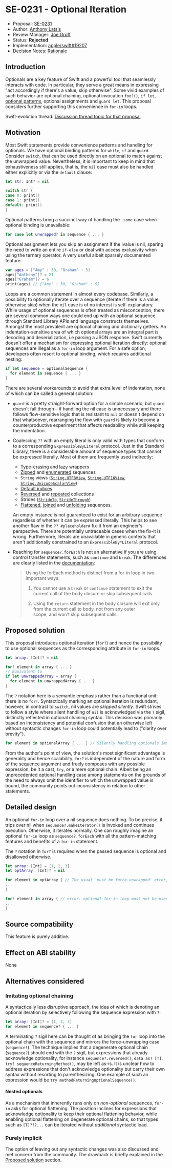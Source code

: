 # SE-0231 - Optional Iteration

* Proposal: [SE-0231](0231-optional-iteration.md)
* Author: [Anthony Latsis](https://github.com/AnthonyLatsis)
* Review Manager: [Joe Groff](https://github.com/jckarter)
* Status: **Rejected**
* Implementation: [apple/swift#19207](https://github.com/apple/swift/pull/19207)
* Decision Notes: [Rationale](https://forums.swift.org/t/rejected-se-0231-optional-iteration/17805)

## Introduction

Optionals are a key feature of Swift and a powerful tool that seamlessly interacts with code. In particular, they serve a great means in expressing "act accordingly if there's a value, skip otherwise". Some vivid examples of such behavior are optional chaining, optional invocation `foo?()`, `if let`, [optional patterns](https://docs.swift.org/swift-book/ReferenceManual/Patterns.html#grammar_optional-pattern), optional assignments and `guard let`. This proposal considers further supporting this convenience in `for-in` loops.

Swift-evolution thread: [Discussion thread topic for that proposal](https://forums.swift.org/t/another-try-at-allowing-optional-iteration/14376?u=anthonylatsis)

## Motivation

Most Swift statements provide convenience patterns and handling for optionals. We have optional binding patterns for `while`, `if` and `guard`. Consider `switch`, that can be used directly on an optional to match against the unwrapped value. Nevertheless, it is important to keep in mind that exhaustiveness still applies, that is, the `nil` case must also be handled either explicitly or via the `default` clause:

```swift
let str: Int? = nil

switch str {
case 0: print()
case 1: print()
default: print()
}
```

Optional patterns bring a succinct way of handling the `.some` case when optional binding is unavailable:

```swift
for case let unwrapped? in sequence { ... }
```

Optional assignment lets you skip an assignment if the lvalue is nil, sparing the need to write an entire `if-else` or deal with access exclusivity when using the ternary operator. A very useful albeit sparsely documented feature.

```swift
var ages = ["Amy" : 30, "Graham" : 5]
ages["Anthony"]? = 21
ages["Graham"]? = 6
print(ages) // ["Amy" : 30, "Graham" : 6]
``` 

Loops are a common statement in almost every codebase. Similarly, a possibility to optionally iterate over a sequence (iterate if there is a value, otherwise skip) when the `nil` case is of no interest is self-explanatory. While usage of optional sequences is often treated as misconception, there are several common ways one could end up with an optional sequence through Standard Library APIs and language constructs themselves. Amongst the most prevalent are optional chaining and dictionary getters. An indentation-sensitive area of which optional arrays are an integral part is decoding and deserialization, i.e parsing a JSON response.
Swift currently doesn't offer a mechanism for expressing optional iteration directly: optional sequences are illegal as a `for-in` loop argument. For a safe option, developers often resort to optional binding, which requires additional nesting:

```swift
if let sequence = optionalSequence {
  for element in sequence { ... }
}
```
There are several workarounds to avoid that extra level of indentation, none of which can be called a general solution:
* `guard` is a pretty straight-forward option for a simple scenario, but `guard` doesn't fall through – if handling the nil case is unnecessary and there follows flow-sensitive logic that is resistant to `nil` or doesn't depend on that whatsoever, rearranging the flow with `guard` is likely to become a counterproductive experiment that affects readability while still keeping the indentation.
* Coalescing `??` with an empty literal is only valid with types that conform to a corresponding `ExpressibleByLiteral` protocol. Just in the Standard Library, there is a considerable amount of sequence types that cannot be expressed literally. Most of them are frequently used indirectly:
  * [Type-erasing](https://developer.apple.com/documentation/swift/anysequence#see-also) and [lazy](https://developer.apple.com/documentation/swift/lazysequence#see-also) wrappers
  * [Zipped](https://developer.apple.com/documentation/swift/zip2sequence) and [enumerated](https://developer.apple.com/documentation/swift/enumeratedsequence) sequences
  * `String` views ([`String.UTF8View`](https://developer.apple.com/documentation/swift/string/utf8view), [`String.UTF16View`](https://developer.apple.com/documentation/swift/string/utf16view), [`String.UnicodeScalarView`](https://developer.apple.com/documentation/swift/string/unicodescalarview))
  * [Default indices](https://developer.apple.com/documentation/swift/defaultindices)
  * [Reversed](https://developer.apple.com/documentation/swift/reversedcollection) and [repeated](https://developer.apple.com/documentation/swift/repeated) collections
  * Strides ([`StrideTo`](https://developer.apple.com/documentation/swift/strideto), [`StrideThrough`](https://developer.apple.com/documentation/swift/stridethrough))
  * [Flattened](https://developer.apple.com/documentation/swift/flattensequence), [joined](https://developer.apple.com/documentation/swift/joinedsequence) and [unfolding](https://developer.apple.com/documentation/swift/unfoldsequence) sequences.
  
  An empty instance is not guaranteed to exist for an arbitrary sequence regardless of whether it can be expressed           literally.  This helps to see another flaw in the `?? #placeholder#` fix-it from an engineer's perspective. There are       potentially untraceable cases when the fix-it is wrong. Furthermore, literals are unavailable in generic contexts that     aren't additionally constrained to an `ExpressibleBy*Literal` protocol.

* Reaching for `sequence?.forEach` is not an alternative if you are using control transfer statements, such as `continue` and `break`. The differences are clearly listed in the [documentation](https://developer.apple.com/documentation/swift/sequence/3018367-foreach):

  > Using the forEach method is distinct from a for-in loop in two important ways:
  >
  > 1. You cannot use a `break` or `continue` statement to exit the current call of the body closure or skip subsequent calls.
  >
  > 2. Using the `return` statement in the body closure will exit only from the current call to body, not from any outer   
  >    scope, and won’t skip subsequent calls.

## Proposed solution

This proposal introduces optional iteration (`for?`) and hence the possibility to use optional sequences as the corresponding attribute in `for-in` loops. 

``` swift 
let array: [Int]? = nil

for? element in array { ... }
// Equivalent to
if let unwrappedArray = array {
  for element in unwrappedArray { ... }
}
```

The `?` notation here is a semantic emphasis rather than a functional unit: there is no `for!`. Syntactically marking an optional iteration is redundant, however, in contrast to `switch`, nil values are *skipped silently*. Swift strives to follow a style where silent handling of `nil` is acknowledged via the `?` sigil, distinctly reflected in optional chaining syntax. This decision was primarily based on inconsistency and potential confusion that an otherwise left without syntactic changes `for-in` loop could potentially lead to ("clarity over brevity"). 

``` swift
for element in optionalArray { ... } // Silently handling optionals implicitly is a style that Swift prefers to eschew.
```

From the author's point of view, the solution's most significant advantage is generality and hence scalability. `for?` is independent of the nature and form of the sequence argument and freely composes with any possible expression, be it a cast, `try`, or a mere optional chain. Albeit being an unprecedented optional handling case among statements on the grounds of the need to always omit the identifier to which the unwrapped value is bound, the community points out inconsistency in relation to other statements.

## Detailed design

An optional `for-in` loop over a nil sequence does nothing. To be precise, it trips over nil when `sequence?.makeIterator()` is invoked and continues execution. Otherwise, it iterates normally. One can roughly imagine an optional `for-in` loop as `sequence?.forEach` with all the pattern-matching features and benefits of a `for-in` statement. 

The `?` notation in `for?` is required when the passed sequence is optional and disallowed otherwise.
```swift
let array: [Int] = [1, 2, 3]
let optArray: [Int]? = nil

for element in optArray { // The usual 'must be force-unwrapped' error, but with the preferred fixit to use 'for?'
...
}

for? element in array { // error: optional for-in loop must not be used on a non-optional sequence of type '[Int]'
...
}
```

## Source compatibility

This feature is purely additive.

## Effect on ABI stability

None

## Alternatives considered

### Imitating optional chaining

A syntactically less disruptive approach, the idea of which is denoting an optional iteration by selectively following the sequence expression with `?`:

```swift 
let array: [Int]? = [1, 2, 3]
for element in sequence? { ... }
```
A terminating `?` sigil here can be thought of as bringing the `for` loop into the optional chain with the sequence and mirrors the force-unwrapping case (`sequence!`). The technique implies that a degenerate optional chain (`sequence?`) should end with the `?` sigil, but expressions that already acknowledge optionality, for instance `sequence?.reversed()`, `data as? [T]`, `try? sequenceReturningMethod()`, may be left as-is. It is unclear how to address expressions that don't acknowledge optionality but carry their own syntax without resorting to parenthesizing. One example of such an expression would be `try methodReturningOptionalSequence()`.

#### Nested optionals

As a mechanism that inherently runs only on *non-optional* sequences, `for-in` asks for optional flattening. The position inclines for expressions that acknowledge optionality to keep their optional flattening behavior, while enabling optional flattening on degenerate optional chains, so that types such as `[T]???...` can be iterated without *additional* syntactic load.

### Purely implicit

The option of leaving out any syntactic changes was also discussed and met concern from the community. The drawback is briefly explained in the [Proposed solution](#proposed-solution) section.
